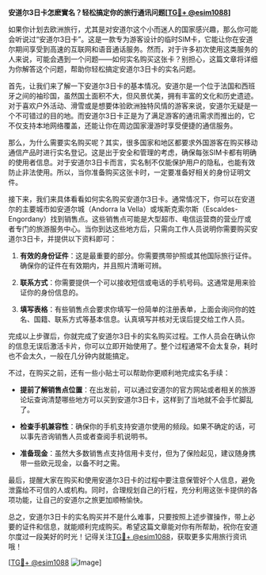 **安道尔3日卡怎麽實名？轻松搞定你的旅行通讯问题[[TG💪+ @esim1088](https://t.me/s/esim1088)]**

如果你计划去欧洲旅行，尤其是对安道尔这个小而迷人的国家感兴趣，那么你可能会听说过“安道尔3日卡”。这是一款专为游客设计的临时SIM卡，它能让你在安道尔期间享受到高速的互联网和语音通话服务。然而，对于许多初次使用这类服务的人来说，可能会遇到一个问题——如何实名购买这张卡？别担心，这篇文章将详细为你解答这个问题，帮助你轻松搞定安道尔3日卡的实名问题。

首先，让我们来了解一下安道尔3日卡的基本情况。安道尔是一个位于法国和西班牙之间的袖珍国，虽然国土面积不大，但风景优美，拥有丰富的文化和历史遗迹。对于喜欢户外活动、滑雪或是想要体验欧洲独特风情的游客来说，安道尔无疑是一个不可错过的目的地。而安道尔3日卡正是为了满足游客的通讯需求而推出的，它不仅支持本地网络覆盖，还能让你在周边国家漫游时享受便捷的通信服务。

那么，为什么需要实名购买呢？其实，很多国家和地区都要求外国游客在购买移动通信产品时进行实名登记。这是出于安全和管理的考虑，确保每张SIM卡都有明确的使用者信息。对于安道尔3日卡而言，实名制不仅能保护用户的隐私，也能有效防止非法使用。所以，当你准备购买这张卡时，一定要准备好相关的身份证明文件。

接下来，我们来具体看看如何实名购买安道尔3日卡。通常情况下，你可以在安道尔的主要城市如安道尔城（Andorra la Vella）或埃斯克索尔斯（Escaldes-Engordany）找到销售点。这些销售点可能是大型超市、电信运营商的营业厅或者专门的旅游服务中心。当你到达这些地方后，只需向工作人员说明你需要购买安道尔3日卡，并提供以下资料即可：

1. **有效的身份证件**：这是最重要的部分。你需要携带护照或其他国际旅行证件。确保你的证件在有效期内，并且照片清晰可辨。
   
2. **联系方式**：你需要提供一个可以接收短信或电话的手机号码。这通常是用来验证你的身份信息的。

3. **填写表格**：有些销售点会要求你填写一份简单的注册表单，上面会询问你的姓名、国籍、联系方式等基本信息。认真填写并核对无误后提交给工作人员。

完成以上步骤后，你就完成了安道尔3日卡的实名购买过程。工作人员会在确认你的信息无误后激活卡片，你可以立即开始使用了。整个过程通常不会太复杂，耗时也不会太久，一般在几分钟内就能搞定。

不过，在购买之前，还有一些小贴士可以帮助你更顺利地完成实名手续：

- **提前了解销售点位置**：在出发前，可以通过安道尔的官方网站或者相关的旅游论坛查询清楚哪些地方可以买到安道尔3日卡，这样到了当地就不会手忙脚乱了。
  
- **检查手机兼容性**：确保你的手机支持安道尔使用的频段。如果不确定的话，可以事先咨询销售人员或者查阅手机说明书。

- **准备现金**：虽然大多数销售点支持信用卡支付，但为了保险起见，建议随身携带一些欧元现金，以备不时之需。

最后，提醒大家在购买和使用安道尔3日卡的过程中要注意保管好个人信息，避免泄露给不可信的人或机构。同时，合理规划自己的行程，充分利用这张卡提供的各项功能，让自己的安道尔之旅更加顺畅愉快。

总之，安道尔3日卡的实名购买并不是什么难事，只要按照上述步骤操作，带上必要的证件和信息，就能顺利完成购买。希望这篇文章能对你有所帮助，祝你在安道尔度过一段美好的时光！记得关注[TG💪+ @esim1088](https://t.me/s/esim1088)，获取更多实用旅行资讯哦！

[[TG💪+ @esim1088](https://t.me/s/esim1088) ![Image](https://i.postimg.cc/4NQfJmqS/Snipaste-2025-05-13-00-14-12.png)]